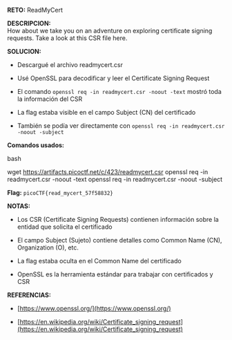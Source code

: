 **RETO:** ReadMyCert

**DESCRIPCION:**  
How about we take you on an adventure on exploring certificate signing requests. Take a look at this CSR file here.

**SOLUCION:**

- Descargué el archivo readmycert.csr
    
- Usé OpenSSL para decodificar y leer el Certificate Signing Request
    
- El comando `openssl req -in readmycert.csr -noout -text` mostró toda la información del CSR
    
- La flag estaba visible en el campo Subject (CN) del certificado
    
- También se podía ver directamente con `openssl req -in readmycert.csr -noout -subject`
    

**Comandos usados:**

bash

wget https://artifacts.picoctf.net/c/423/readmycert.csr
openssl req -in readmycert.csr -noout -text
openssl req -in readmycert.csr -noout -subject

**Flag:** `picoCTF{read_mycert_57f58832}`

**NOTAS:**

- Los CSR (Certificate Signing Requests) contienen información sobre la entidad que solicita el certificado
    
- El campo Subject (Sujeto) contiene detalles como Common Name (CN), Organization (O), etc.
    
- La flag estaba oculta en el Common Name del certificado
    
- OpenSSL es la herramienta estándar para trabajar con certificados y CSR
    

**REFERENCIAS:**

- [https://www.openssl.org/](https://www.openssl.org/)
    
- [https://en.wikipedia.org/wiki/Certificate_signing_request](https://en.wikipedia.org/wiki/Certificate_signing_request)